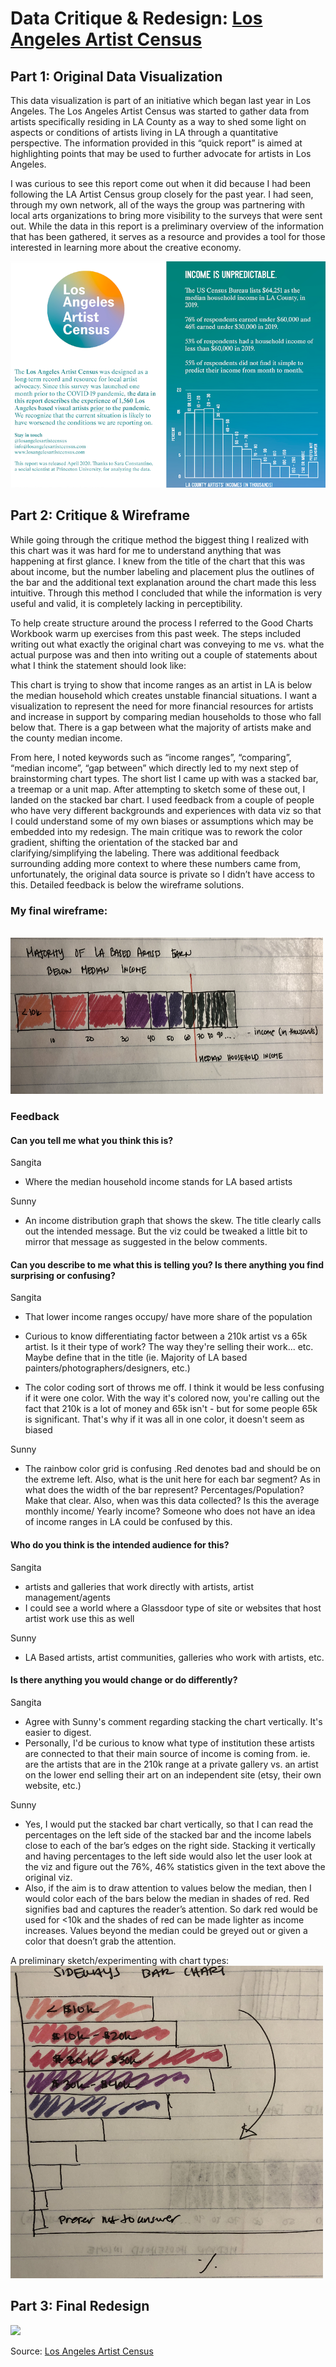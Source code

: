 # Data Critique & Redesign: [Los Angeles Artist Census](https://losangelesartistcensus.com/imgs/LA%20Artist%20Census%20Quick%20REPORT.jpg) 

## Part 1: Original Data Visualization

This data visualization is part of an initiative which began last year in Los Angeles. The Los Angeles Artist Census was started to gather data from artists specifically residing in LA County as a way to shed some light on aspects or conditions of artists living in LA through a quantitative perspective. The information provided in this “quick report” is aimed at highlighting points that may be used to further advocate for artists in Los Angeles. 

I was curious to see this report come out when it did because I had been following the LA Artist Census group closely for the past year. I had seen, through my own network, all of the ways the group was partnering with local arts organizations to bring more visibility to the surveys that were sent out. While the data in this report is a preliminary overview of the information that has been gathered, it serves as a resource and provides a tool for those interested in learning more about the creative economy.

<img src="./TSWD_Artist Census.png">

## Part 2: Critique & Wireframe

While going through the critique method the biggest thing I realized with this chart was it was hard for me to understand anything that was happening at first glance. I knew from the title of the chart that this was about income, but the number labeling and placement plus the outlines of the bar and the additional text explanation around the chart made this less intuitive. Through this method I concluded that while the information is very useful and valid, it is completely lacking in perceptibility.

To help create structure around the process I referred to the Good Charts Workbook warm up exercises from this past week. The steps included writing out what exactly the original chart was conveying to me vs. what the actual purpose was and then into writing out a couple of statements about what I think the statement should look like:

This chart is trying to show that income ranges as an artist in LA is below the median household which creates unstable financial situations. I want a visualization to represent the need for more financial resources for artists and increase in support by comparing median households to those who fall below that. There is a gap between what the majority of artists make and the county median income.

From here, I noted keywords such as “income ranges”, “comparing”, “median income”, “gap between” which directly led to my next step of brainstorming chart types. The short list I came up with was a stacked bar, a treemap or a unit map. After attempting to sketch some of these out, I landed on the stacked bar chart. I used feedback from a couple of people who have very different backgrounds and experiences with data viz so that I could understand some of my own biases or assumptions which may be embedded into my redesign. The main critique was to rework the color gradient, shifting the orientation of the stacked bar and clarifying/simplifying the labeling. There was additional feedback surrounding adding more context to where these numbers came from, unfortunately, the original data source is private so I didn’t have access to this. Detailed feedback is below the wireframe solutions.

### My final wireframe:
<br>
<img src="./TSWD Assignment_wireframe.jpg" width="500" height="250">

### Feedback

#### Can you tell me what you think this is?
  
  Sangita 
      
   - Where the median household income stands for LA based artists
  
  Sunny
      
   - An income distribution graph that shows the skew. The title clearly calls out the intended message. But the viz could be tweaked a little bit to mirror that message as suggested in the below comments.

#### Can you describe to me what this is telling you? Is there anything you find surprising or confusing?
  
  Sangita 
    
   - That lower income ranges occupy/ have more share of the population 
    
   - Curious to know differentiating factor between a 210k artist vs a 65k artist. Is it their type of work? The way they're selling their         work... etc. Maybe define that in the title (ie. Majority of LA based painters/photographers/designers, etc.)
   -  The color coding sort of throws me off. I think it would be less confusing if it were one color. With the way it's colored now, you're        calling out the fact that 210k is a lot of money and 65k isn't - but for some people 65k is significant. That's why if it was all in one color, it doesn't seem as biased 
  
  Sunny 
    
   - The rainbow color grid is confusing .Red denotes bad and should be on the extreme left. Also, what is the unit here for each bar segment? As in what does the width of the bar represent? Percentages/Population? Make that clear. Also, when was this data collected? Is this the average monthly income/ Yearly income? Someone who does not have an idea of income ranges in LA could be confused by this.

#### Who do you think is the intended audience for this?

Sangita 
  -  artists and galleries that work directly with artists, artist management/agents
  - I could see a world where a Glassdoor type of site or websites that host artist work use this as well

Sunny 
  - LA Based artists, artist communities, galleries who work with artists, etc.

#### Is there anything you would change or do differently?
  
Sangita 
  - Agree with Sunny's comment regarding stacking the chart vertically. It's easier to digest. 
  - Personally, I'd be curious to know what type of institution these artists are connected to that their main source of income is coming from. ie. are the artists that are in the 210k range at a private gallery vs. an artist on the lower end selling their art on an independent site (etsy, their own website, etc.)
 
Sunny 
  - Yes, I would put the stacked bar chart vertically, so that I can read the percentages on the left side of the stacked bar and the   income labels close to each of the bar’s edges on the right side. Stacking it vertically and having percentages to the left side would also let the user look at the viz and figure out the 76%, 46% statistics given in the text above the original viz.
  - Also, if the aim is to draw attention to values below the median, then I would color each of the bars below the median in shades of red. Red signifies bad and captures the reader’s attention. So dark red would be used for <10k and the shades of red can be made lighter as income increases. Values beyond the median could be greyed out or given a color that doesn’t grab the attention.


A preliminary sketch/experimenting with chart types: <br>
<img src="./TSWD Sketch.jpg" width="500" height="500">

## Part 3: Final Redesign

<div class='tableauPlaceholder' id='viz1605670345710' style='position: relative'><noscript><a href='#'><img alt=' ' src='https:&#47;&#47;public.tableau.com&#47;static&#47;images&#47;TS&#47;TSWD_Assgn34_SarikaSanyal2&#47;Dashboard1&#47;1_rss.png' style='border: none' /></a></noscript><object class='tableauViz'  style='display:none;'><param name='host_url' value='https%3A%2F%2Fpublic.tableau.com%2F' /> <param name='embed_code_version' value='3' /> <param name='site_root' value='' /><param name='name' value='TSWD_Assgn34_SarikaSanyal2&#47;Dashboard1' /><param name='tabs' value='no' /><param name='toolbar' value='yes' /><param name='static_image' value='https:&#47;&#47;public.tableau.com&#47;static&#47;images&#47;TS&#47;TSWD_Assgn34_SarikaSanyal2&#47;Dashboard1&#47;1.png' /> <param name='animate_transition' value='yes' /><param name='display_static_image' value='yes' /><param name='display_spinner' value='yes' /><param name='display_overlay' value='yes' /><param name='display_count' value='yes' /><param name='language' value='en' /><param name='filter' value='publish=yes' /></object></div>                
<script type='text/javascript'>var divElement = document.getElementById('viz1605670345710');var vizElement = divElement.getElementsByTagName('object')[0];if ( divElement.offsetWidth > 800 ) { vizElement.style.width='100%';vizElement.style.height=(divElement.offsetWidth*0.75)+'px';} else if ( divElement.offsetWidth > 500 ) { vizElement.style.width='100%';vizElement.style.height=(divElement.offsetWidth*0.75)+'px';} else { vizElement.style.width='100%';vizElement.style.height='727px';}  var scriptElement = document.createElement('script');scriptElement.src = 'https://public.tableau.com/javascripts/api/viz_v1.js';                    vizElement.parentNode.insertBefore(scriptElement, vizElement);</script>

Source: [Los Angeles Artist Census](https://losangelesartistcensus.com/imgs/LA%20Artist%20Census%20Quick%20REPORT.jpg) 
